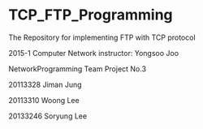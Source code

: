 # TCP_FTP_Programming
The Repository for implementing FTP with TCP protocol

2015-1 Computer Network
instructor: Yongsoo Joo

NetworkProgramming Team Project No.3

20113328 Jiman Jung

20113310 Woong Lee

20133246 Soryung Lee
